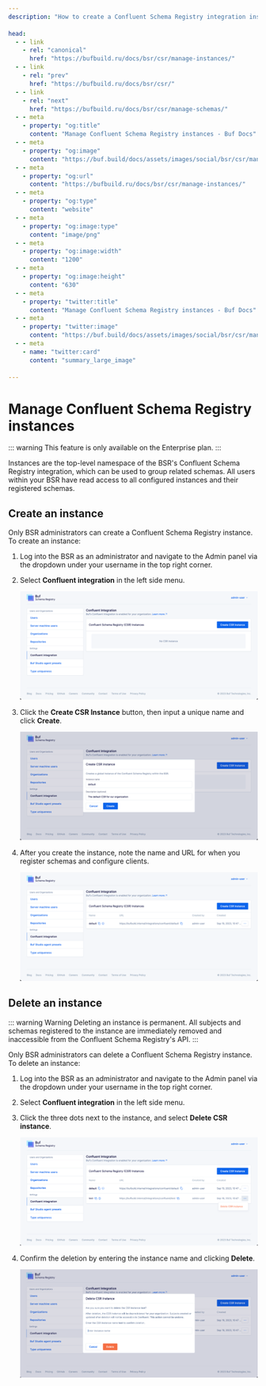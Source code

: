 ```yaml
---
description: "How to create a Confluent Schema Registry integration instance within in the Buf Schema Registry"

head:
  - - link
    - rel: "canonical"
      href: "https://bufbuild.ru/docs/bsr/csr/manage-instances/"
  - - link
    - rel: "prev"
      href: "https://bufbuild.ru/docs/bsr/csr/"
  - - link
    - rel: "next"
      href: "https://bufbuild.ru/docs/bsr/csr/manage-schemas/"
  - - meta
    - property: "og:title"
      content: "Manage Confluent Schema Registry instances - Buf Docs"
  - - meta
    - property: "og:image"
      content: "https://buf.build/docs/assets/images/social/bsr/csr/manage-instances.png"
  - - meta
    - property: "og:url"
      content: "https://bufbuild.ru/docs/bsr/csr/manage-instances/"
  - - meta
    - property: "og:type"
      content: "website"
  - - meta
    - property: "og:image:type"
      content: "image/png"
  - - meta
    - property: "og:image:width"
      content: "1200"
  - - meta
    - property: "og:image:height"
      content: "630"
  - - meta
    - property: "twitter:title"
      content: "Manage Confluent Schema Registry instances - Buf Docs"
  - - meta
    - property: "twitter:image"
      content: "https://buf.build/docs/assets/images/social/bsr/csr/manage-instances.png"
  - - meta
    - name: "twitter:card"
      content: "summary_large_image"

---
```


# Manage Confluent Schema Registry instances

::: warning
This feature is only available on the Enterprise plan.
:::

Instances are the top-level namespace of the BSR's Confluent Schema Registry integration, which can be used to group related schemas. All users within your BSR have read access to all configured instances and their registered schemas.

## Create an instance

Only BSR administrators can create a Confluent Schema Registry instance. To create an instance:

1.  Log into the BSR as an administrator and navigate to the Admin panel via the dropdown under your username in the top right corner.
2.  Select **Confluent integration** in the left side menu.

    ![Confluent Schema Registry instance admin UI](../../../images/bsr/csr-admin.png)

3.  Click the **Create CSR Instance** button, then input a unique name and click **Create**.

    ![Create Confluent Schema Registry instance modal](../../../images/bsr/csr-create.png)

4.  After you create the instance, note the name and URL for when you register schemas and configure clients.

    ![Confluent Schema Registry instance name and API URL](../../../images/bsr/csr-created.png)

## Delete an instance

::: warning Warning
Deleting an instance is permanent. All subjects and schemas registered to the instance are immediately removed and inaccessible from the Confluent Schema Registry's API.
:::

Only BSR administrators can delete a Confluent Schema Registry instance. To delete an instance:

1.  Log into the BSR as an administrator and navigate to the Admin panel via the dropdown under your username in the top right corner.
2.  Select **Confluent integration** in the left side menu.
3.  Click the three dots next to the instance, and select **Delete CSR instance**.

    ![Confluent Schema Registry delete button](../../../images/bsr/csr-delete-button.png)

4.  Confirm the deletion by entering the instance name and clicking **Delete**.

    ![Confluent Schema Registry delete modal](../../../images/bsr/csr-delete.png)
